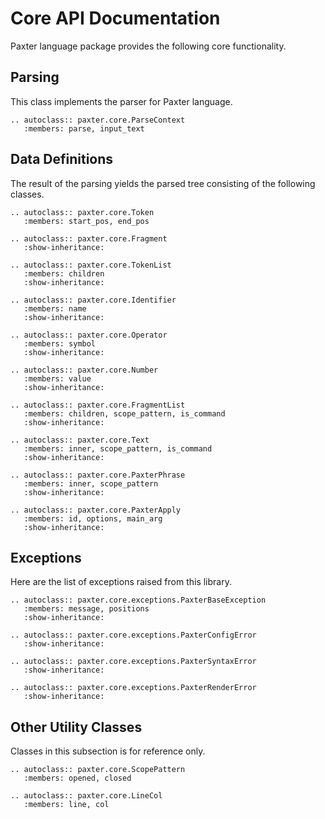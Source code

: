 # Core API Documentation

Paxter language package provides the following core functionality.

## Parsing

This class implements the parser for Paxter language.

```eval_rst
.. autoclass:: paxter.core.ParseContext
   :members: parse, input_text
```

## Data Definitions

The result of the parsing yields the parsed tree consisting of the following classes.

```eval_rst
.. autoclass:: paxter.core.Token
   :members: start_pos, end_pos
 
.. autoclass:: paxter.core.Fragment
   :show-inheritance:

.. autoclass:: paxter.core.TokenList
   :members: children
   :show-inheritance:

.. autoclass:: paxter.core.Identifier
   :members: name
   :show-inheritance:

.. autoclass:: paxter.core.Operator
   :members: symbol
   :show-inheritance:

.. autoclass:: paxter.core.Number
   :members: value
   :show-inheritance:

.. autoclass:: paxter.core.FragmentList
   :members: children, scope_pattern, is_command
   :show-inheritance:

.. autoclass:: paxter.core.Text
   :members: inner, scope_pattern, is_command
   :show-inheritance:

.. autoclass:: paxter.core.PaxterPhrase
   :members: inner, scope_pattern
   :show-inheritance:

.. autoclass:: paxter.core.PaxterApply
   :members: id, options, main_arg
   :show-inheritance:
```

## Exceptions

Here are the list of exceptions raised from this library.

```eval_rst
.. autoclass:: paxter.core.exceptions.PaxterBaseException
   :members: message, positions
   :show-inheritance:

.. autoclass:: paxter.core.exceptions.PaxterConfigError
   :show-inheritance:

.. autoclass:: paxter.core.exceptions.PaxterSyntaxError
   :show-inheritance:

.. autoclass:: paxter.core.exceptions.PaxterRenderError
   :show-inheritance:

```

## Other Utility Classes

Classes in this subsection is for reference only.

```eval_rst
.. autoclass:: paxter.core.ScopePattern
   :members: opened, closed

.. autoclass:: paxter.core.LineCol
   :members: line, col
```
